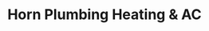 ---
title: "Horn Plumbing Heating & AC"
url: /west-plains/horn-plumbing-heating-und-ac/
shop: Eisenwaren
---
